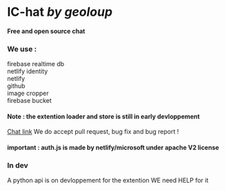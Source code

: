 # IC-hat *by geoloup*
**Free and open source chat**
### We use :
firebase realtime db
<br>netlify identity
<br>netlify
<br>github
<br>image cropper
<br>firebase bucket
#### Note : the extention loader and store is still in early devloppement
[Chat link](https://ic-hat.geoloup.com)
We do accept pull request, bug fix and bug report !
<br>
#### important : auth.js is made by netlify/microsoft under apache V2 license

### In dev
A python api is on devloppement for the extention
WE need HELP for it
